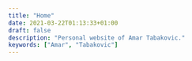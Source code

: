 ```yaml
---
title: "Home"
date: 2021-03-22T01:13:33+01:00
draft: false
description: "Personal website of Amar Tabakovic."
keywords: ["Amar", "Tabakovic"]
---
```


